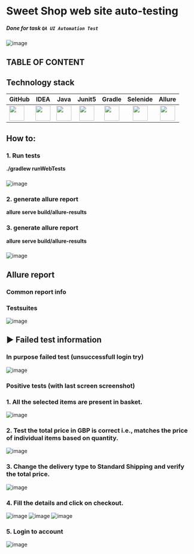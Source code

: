 # Sweet Shop web site auto-testing

##### Done for task `QA UI Automation Test`

![image](https://sweetshop.netlify.app/favicon.png)

## TABLE OF CONTENT

## Technology stack

| GitHub                                                                                 |                                                                   IDEA                                                                   |                                                                   Java                                                                   |                                                                  Junit5                                                                  |                                                                  Gradle                                                                  |                                                                 Selenide                                                                 |                                                                  Allure                                                                  |                                                                                                      
|:---------------------------------------------------------------------------------------|:----------------------------------------------------------------------------------------------------------------------------------------:|:----------------------------------------------------------------------------------------------------------------------------------------:|:----------------------------------------------------------------------------------------------------------------------------------------:|:----------------------------------------------------------------------------------------------------------------------------------------:|:----------------------------------------------------------------------------------------------------------------------------------------:|:----------------------------------------------------------------------------------------------------------------------------------------:|
| <img src="https://cdn-icons-png.flaticon.com/512/25/25231.png" width="40" height="40"> | <img src="https://user-images.githubusercontent.com/38681283/120561799-e88b6300-c40d-11eb-91ba-d4103ef6d4b5.png" width="40" height="40"> | <img src="https://user-images.githubusercontent.com/38681283/120561837-f7721580-c40d-11eb-8590-7b3b0b5eb50d.png" width="40" height="40"> | <img src="https://user-images.githubusercontent.com/38681283/120562013-43bd5580-c40e-11eb-926f-1b8d3dc9e965.png" width="40" height="40"> | <img src="https://user-images.githubusercontent.com/38681283/120562398-fbeafe00-c40e-11eb-9fe7-3a641bf7115c.png" width="40" height="40"> | <img src="https://user-images.githubusercontent.com/38681283/120562458-1c1abd00-c40f-11eb-8ce8-2eb023f3e24f.png" width="40" height="40"> | <img src="https://user-images.githubusercontent.com/38681283/120562749-b5e26a00-c40f-11eb-91d9-641e254428c9.png" width="40" height="40"> |

## How to:
### 1. Run tests

**./gradlew runWebTests**

###

![image](https://github.com/user-attachments/assets/3f435505-c3d0-4111-9367-363898184ed2)

###

### 2. generate allure report

**allure serve build/allure-results**

###

### 3. generate allure report

**allure serve build/allure-results**

###

![image](https://github.com/user-attachments/assets/3dc5ea49-22ca-4f7e-a4d9-0c0cc120e2d5)

###

## Allure report

### Common report info

### Testsuites

![image](https://github.com/user-attachments/assets/89551d0b-6e1a-4632-9069-080a6adb3950)

###

## :arrow_forward: Failed test information

### In purpose failed test (unsuccessfull login try)

![image](https://github.com/user-attachments/assets/fc56e307-db23-48c5-8feb-f0098845ab22)

### Positive tests (with last screen screenshot)

### 1. All the selected items are present in basket.

![image](https://github.com/user-attachments/assets/80d09586-308e-4b2e-8ac2-62a41706dad7)

###

### 2. Test the total price in GBP is correct i.e., matches the price of individual items based on quantity.

![image](https://github.com/user-attachments/assets/1bc13509-164c-41d2-9a25-e4d1df627ff2)

###

### 3. Change the delivery type to Standard Shipping and verify the total price.

![image](https://github.com/user-attachments/assets/87171963-64eb-4fde-8606-b014245e6803)

###

### 4. Fill the details and click on checkout.

![image](https://github.com/user-attachments/assets/2776be5a-6655-4058-87b1-d69cdf3e83fb)
![image](https://github.com/user-attachments/assets/a7ba7f0c-e9d8-4e27-a8ef-0af1502234de)
![image](https://github.com/user-attachments/assets/780ba6ee-9342-4747-928f-c7714ce942a3)

###

### 5. Login to account

![image](https://github.com/user-attachments/assets/73c48c18-7a1a-45b5-b90e-6da89f917a99)

###

